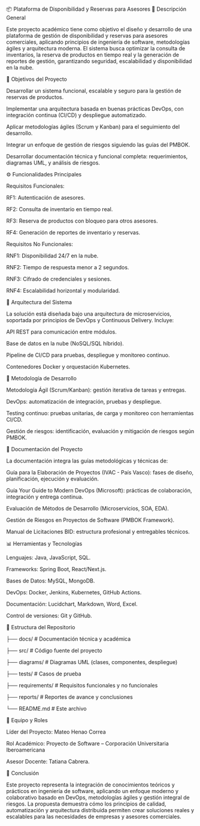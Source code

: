 📦 Plataforma de Disponibilidad y Reservas para Asesores
🧠 Descripción General

Este proyecto académico tiene como objetivo el diseño y desarrollo de una plataforma de gestión de disponibilidad y reservas para asesores comerciales, aplicando principios de ingeniería de software, metodologías ágiles y arquitectura moderna. El sistema busca optimizar la consulta de inventarios, la reserva de productos en tiempo real y la generación de reportes de gestión, garantizando seguridad, escalabilidad y disponibilidad en la nube.

🚀 Objetivos del Proyecto

Desarrollar un sistema funcional, escalable y seguro para la gestión de reservas de productos.

Implementar una arquitectura basada en buenas prácticas DevOps, con integración continua (CI/CD) y despliegue automatizado.

Aplicar metodologías ágiles (Scrum y Kanban) para el seguimiento del desarrollo.

Integrar un enfoque de gestión de riesgos siguiendo las guías del PMBOK.

Desarrollar documentación técnica y funcional completa: requerimientos, diagramas UML, y análisis de riesgos.

⚙️ Funcionalidades Principales

Requisitos Funcionales:

RF1: Autenticación de asesores.

RF2: Consulta de inventario en tiempo real.

RF3: Reserva de productos con bloqueo para otros asesores.

RF4: Generación de reportes de inventario y reservas.

Requisitos No Funcionales:

RNF1: Disponibilidad 24/7 en la nube.

RNF2: Tiempo de respuesta menor a 2 segundos.

RNF3: Cifrado de credenciales y sesiones.

RNF4: Escalabilidad horizontal y modularidad.

🧩 Arquitectura del Sistema

La solución está diseñada bajo una arquitectura de microservicios, soportada por principios de DevOps y Continuous Delivery.
Incluye:

API REST para comunicación entre módulos.

Base de datos en la nube (NoSQL/SQL híbrido).

Pipeline de CI/CD para pruebas, despliegue y monitoreo continuo.

Contenedores Docker y orquestación Kubernetes.

🧪 Metodología de Desarrollo

Metodología Ágil (Scrum/Kanban): gestión iterativa de tareas y entregas.

DevOps: automatización de integración, pruebas y despliegue.

Testing continuo: pruebas unitarias, de carga y monitoreo con herramientas CI/CD.

Gestión de riesgos: identificación, evaluación y mitigación de riesgos según PMBOK.

📘 Documentación del Proyecto

La documentación integra las guías metodológicas y técnicas de:

Guía para la Elaboración de Proyectos (IVAC - País Vasco): fases de diseño, planificación, ejecución y evaluación.

Guía Your Guide to Modern DevOps (Microsoft): prácticas de colaboración, integración y entrega continua.

Evaluación de Métodos de Desarrollo (Microservicios, SOA, EDA).

Gestión de Riesgos en Proyectos de Software (PMBOK Framework).

Manual de Licitaciones BID: estructura profesional y entregables técnicos.

📊 Herramientas y Tecnologías

Lenguajes: Java, JavaScript, SQL.

Frameworks: Spring Boot, React/Next.js.

Bases de Datos: MySQL, MongoDB.

DevOps: Docker, Jenkins, Kubernetes, GitHub Actions.

Documentación: Lucidchart, Markdown, Word, Excel.

Control de versiones: Git y GitHub.

🧱 Estructura del Repositorio

├── docs/                 # Documentación técnica y académica

├── src/                  # Código fuente del proyecto

├── diagrams/             # Diagramas UML (clases, componentes, despliegue)

├── tests/                # Casos de prueba

├── requirements/         # Requisitos funcionales y no funcionales

├── reports/              # Reportes de avance y conclusiones

└── README.md             # Este archivo

🧩 Equipo y Roles

Líder del Proyecto: Mateo Henao Correa

Rol Académico: Proyecto de Software – Corporación Universitaria Iberoamericana

Asesor Docente: Tatiana Cabrera.

🏁 Conclusión

Este proyecto representa la integración de conocimientos teóricos y prácticos en ingeniería de software, aplicando un enfoque moderno y colaborativo basado en DevOps, metodologías ágiles y gestión integral de riesgos. La propuesta demuestra cómo los principios de calidad, automatización y arquitectura distribuida permiten crear soluciones reales y escalables para las necesidades de empresas y asesores comerciales.

